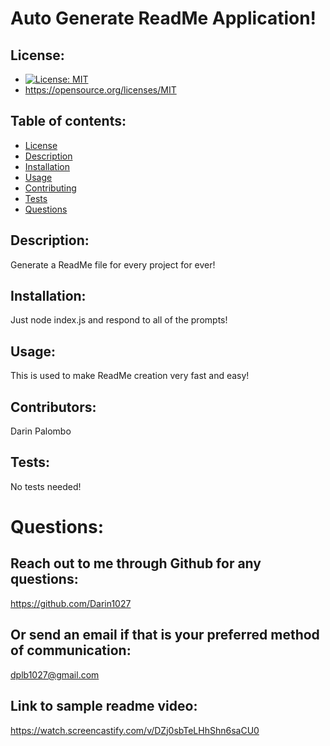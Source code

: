 # Auto Generate ReadMe Application!

## License:

- [![License: MIT](https://img.shields.io/badge/License-MIT-yellow.svg)](https://opensource.org/licenses/MIT)
- https://opensource.org/licenses/MIT

## Table of contents:

- [License](#license)
- [Description](#description)
- [Installation](#installation)
- [Usage](#usage)
- [Contributing](#contributing)
- [Tests](#tests)
- [Questions](#questions)

## Description:

Generate a ReadMe file for every project for ever!

## Installation:

Just node index.js and respond to all of the prompts!

## Usage:

This is used to make ReadMe creation very fast and easy!

## Contributors:

Darin Palombo

## Tests:

No tests needed!

# Questions:

## Reach out to me through Github for any questions:

https://github.com/Darin1027

## Or send an email if that is your preferred method of communication:

dplb1027@gmail.com

## Link to sample readme video:

https://watch.screencastify.com/v/DZj0sbTeLHhShn6saCU0
